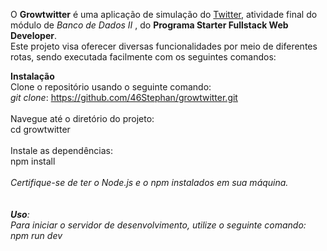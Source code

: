 O <b>Growtwitter</b> é uma aplicação de simulação do <u>Twitter</U>, atividade final do módulo de <i>Banco de Dados II </i>, do <b>Programa Starter Fullstack Web Developer</b>. <br> Este projeto visa oferecer diversas funcionalidades por meio de diferentes rotas, sendo executada facilmente com os seguintes comandos: <br>

<b>Instalação</b> <br>
Clone o repositório usando o seguinte comando:<br>
<i>git clone</i>: https://github.com/46Stephan/growtwitter.git
<br><br>
Navegue até o diretório do projeto:<br> cd growtwitter 
<br><br>
Instale as dependências:<br> npm install
<br><br>
<i>Certifique-se de ter o Node.js e o npm instalados em sua máquina.<i>
<br><br><br>
<b>Uso</b>:<br>
Para iniciar o servidor de desenvolvimento, utilize o seguinte comando:<br>
npm run dev

